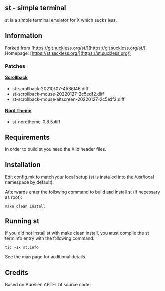 st - simple terminal
--------------------
st is a simple terminal emulator for X which sucks less.


## Information

Forked from [https://git.suckless.org/st/](https://git.suckless.org/st/)
Homepage: [https://st.suckless.org/](https://st.suckless.org/)

### Patches
#### [Scrollback](https://st.suckless.org/patches/scrollback/)
* st-scrollback-20210507-4536f46.diff
* st-scrollback-mouse-20220127-2c5edf2.diff
* st-scrollback-mouse-altscreen-20220127-2c5edf2.diff

#### [Nord Theme](https://st.suckless.org/patches/nordtheme/)
* st-nordtheme-0.8.5.diff


Requirements
------------
In order to build st you need the Xlib header files.


Installation
------------
Edit config.mk to match your local setup (st is installed into
the /usr/local namespace by default).

Afterwards enter the following command to build and install st (if
necessary as root):

    make clean install


Running st
----------
If you did not install st with make clean install, you must compile
the st terminfo entry with the following command:

    tic -sx st.info

See the man page for additional details.

Credits
-------
Based on Aurélien APTEL <aurelien dot aptel at gmail dot com> bt source code.

